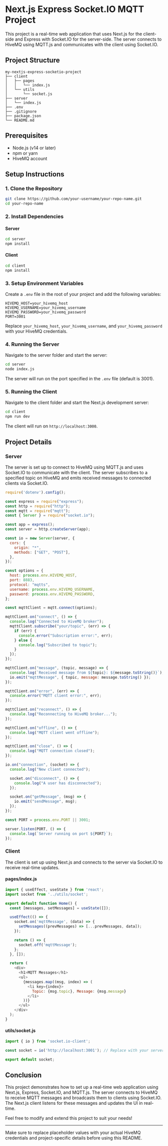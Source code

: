 # Next.js Express Socket.IO MQTT Project

This project is a real-time web application that uses Next.js for the client-side and Express with Socket.IO for the server-side. The server connects to HiveMQ using MQTT.js and communicates with the client using Socket.IO.

## Project Structure

```
my-nextjs-express-socketio-project
├── client
│   ├── pages
│   │   └── index.js
│   └── utils
│       └── socket.js
├── server
│   └── index.js
├── .env
├── .gitignore
├── package.json
└── README.md
```

## Prerequisites

- Node.js (v14 or later)
- npm or yarn
- HiveMQ account

## Setup Instructions

### 1. Clone the Repository

```bash
git clone https://github.com/your-username/your-repo-name.git
cd your-repo-name
```

### 2. Install Dependencies

#### Server

```bash
cd server
npm install
```

#### Client

```bash
cd client
npm install
```

### 3. Setup Environment Variables

Create a `.env` file in the root of your project and add the following variables:

```
HIVEMQ_HOST=your_hivemq_host
HIVEMQ_USERNAME=your_hivemq_username
HIVEMQ_PASSWORD=your_hivemq_password
PORT=3001
```

Replace `your_hivemq_host`, `your_hivemq_username`, and `your_hivemq_password` with your HiveMQ credentials.

### 4. Running the Server

Navigate to the server folder and start the server:

```bash
cd server
node index.js
```

The server will run on the port specified in the `.env` file (default is 3001).

### 5. Running the Client

Navigate to the client folder and start the Next.js development server:

```bash
cd client
npm run dev
```

The client will run on `http://localhost:3000`.

## Project Details

### Server

The server is set up to connect to HiveMQ using MQTT.js and uses Socket.IO to communicate with the client. The server subscribes to a specified topic on HiveMQ and emits received messages to connected clients via Socket.IO.

```javascript
require('dotenv').config();

const express = require("express");
const http = require("http");
const mqtt = require("mqtt");
const { Server } = require("socket.io");

const app = express();
const server = http.createServer(app);

const io = new Server(server, {
  cors: {
    origin: "*",
    methods: ["GET", "POST"],
  },
});

const options = {
  host: process.env.HIVEMQ_HOST,
  port: 8883,
  protocol: "mqtts",
  username: process.env.HIVEMQ_USERNAME,
  password: process.env.HIVEMQ_PASSWORD,
};

const mqttClient = mqtt.connect(options);

mqttClient.on("connect", () => {
  console.log("Connected to HiveMQ broker");
  mqttClient.subscribe("your/topic", (err) => {
    if (err) {
      console.error("Subscription error:", err);
    } else {
      console.log("Subscribed to topic");
    }
  });
});

mqttClient.on("message", (topic, message) => {
  console.log(`Received message from ${topic}: ${message.toString()}`);
  io.emit("mqttMessage", { topic, message: message.toString() });
});

mqttClient.on("error", (err) => {
  console.error("MQTT client error:", err);
});

mqttClient.on("reconnect", () => {
  console.log("Reconnecting to HiveMQ broker...");
});

mqttClient.on("offline", () => {
  console.log("MQTT client went offline");
});

mqttClient.on("close", () => {
  console.log("MQTT connection closed");
});

io.on("connection", (socket) => {
  console.log("New client connected");

  socket.on("disconnect", () => {
    console.log("A user has disconnected");
  });

  socket.on("getMessage", (msg) => {
    io.emit("sendMessage", msg);
  });
});

const PORT = process.env.PORT || 3001;

server.listen(PORT, () => {
  console.log(`Server running on port ${PORT}`);
});
```

### Client

The client is set up using Next.js and connects to the server via Socket.IO to receive real-time updates.

#### pages/index.js

```javascript
import { useEffect, useState } from 'react';
import socket from '../utils/socket';

export default function Home() {
  const [messages, setMessages] = useState([]);

  useEffect(() => {
    socket.on('mqttMessage', (data) => {
      setMessages((prevMessages) => [...prevMessages, data]);
    });

    return () => {
      socket.off('mqttMessage');
    };
  }, []);

  return (
    <div>
      <h1>MQTT Messages</h1>
      <ul>
        {messages.map((msg, index) => (
          <li key={index}>
            Topic: {msg.topic}, Message: {msg.message}
          </li>
        ))}
      </ul>
    </div>
  );
}
```

#### utils/socket.js

```javascript
import { io } from 'socket.io-client';

const socket = io('http://localhost:3001'); // Replace with your server URL

export default socket;
```

## Conclusion

This project demonstrates how to set up a real-time web application using Next.js, Express, Socket.IO, and MQTT.js. The server connects to HiveMQ to receive MQTT messages and broadcasts them to clients using Socket.IO. The Next.js client listens for these messages and updates the UI in real-time.

Feel free to modify and extend this project to suit your needs!

---

Make sure to replace placeholder values with your actual HiveMQ credentials and project-specific details before using this README.
